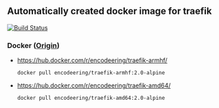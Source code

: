## Automatically created docker image for traefik

[![Build Status](https://travis-ci.org/encodeering/docker-traefik.svg?branch=master)](https://travis-ci.org/encodeering/docker-traefik)

### Docker ([Origin](https://github.com/containous/traefik-library-image))

- https://hub.docker.com/r/encodeering/traefik-armhf/

    ```docker pull encodeering/traefik-armhf:2.0-alpine```

- https://hub.docker.com/r/encodeering/traefik-amd64/

    ```docker pull encodeering/traefik-amd64:2.0-alpine```
